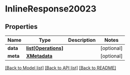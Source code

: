 # InlineResponse20023

## Properties
Name | Type | Description | Notes
------------ | ------------- | ------------- | -------------
**data** | [**list[Operations]**](Operations.md) |  | [optional] 
**meta** | [**XMetadata**](XMetadata.md) |  | [optional] 

[[Back to Model list]](../README.md#documentation-for-models) [[Back to API list]](../README.md#documentation-for-api-endpoints) [[Back to README]](../README.md)

